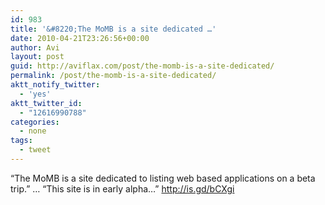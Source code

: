 ```yaml
---
id: 983
title: '&#8220;The MoMB is a site dedicated …'
date: 2010-04-21T23:26:56+00:00
author: Avi
layout: post
guid: http://aviflax.com/post/the-momb-is-a-site-dedicated/
permalink: /post/the-momb-is-a-site-dedicated/
aktt_notify_twitter:
  - 'yes'
aktt_twitter_id:
  - "12616990788"
categories:
  - none
tags:
  - tweet
---
```

&#8220;The MoMB is a site dedicated to listing web based applications on a beta trip.&#8221; … &#8220;This site is in early alpha…&#8221; <a href="http://is.gd/bCXgi" rel="nofollow">http://is.gd/bCXgi</a>